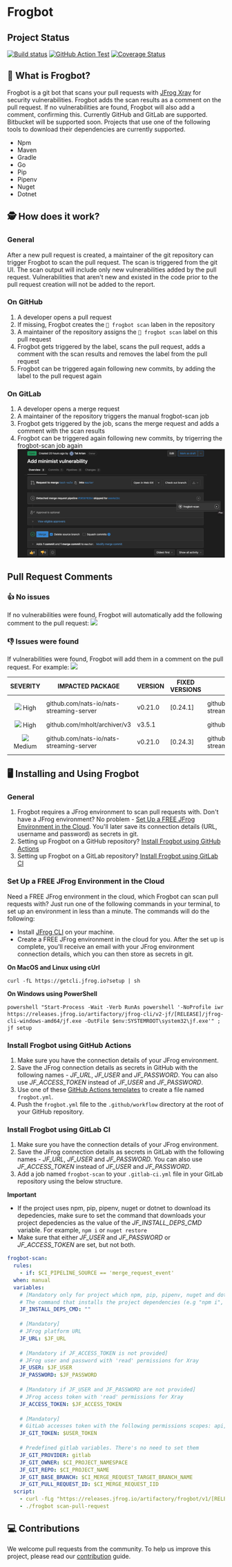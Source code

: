 # Frogbot
## Project Status
[![Build status](https://github.com/jfrog/frogbot/actions/workflows/test.yml/badge.svg)](https://github.com/jfrog/frogbot/actions/workflows/test.yml) [![GitHub Action Test](https://github.com/jfrog/frogbot/actions/workflows/action-test.yml/badge.svg)](https://github.com/jfrog/frogbot/actions/workflows/action-test.yml)
[![Coverage Status](https://coveralls.io/repos/github/jfrog/frogbot/badge.svg?branch=dev)](https://coveralls.io/github/jfrog/frogbot?branch=dev)

## 🤖 What is Frogbot?
Frogbot is a git bot that scans your pull requests with [JFrog Xray](https://jfrog.com/xray/) for security vulnerabilities. Frogbot adds the scan results as a comment on the pull request. If no vulnerabilities are found, Frogbot will also add a comment, confirming this. 
Currently GitHub and GitLab are supported. Bitbucket will be supported soon.
Projects that use one of the following tools to download their dependencies are currently supported.
* Npm
* Maven
* Gradle
* Go
* Pip
* Pipenv
* Nuget
* Dotnet

## 🕵 How does it work?
### General
After a new pull request is created, a maintainer of the git repository can trigger Frogbot to scan the pull request. The scan is triggered from the git UI. The scan output will include only new vulnerabilities added by the pull request. Vulnerabilities that aren't new and existed in the code prior to the pull request creation will not be added to the report.

### On GitHub
1. A developer opens a pull request
2. If missing, Frogbot creates the `🐸 frogbot scan` laben in the repository
3. A maintainer of the repository assigns the `🐸 frogbot scan` label on this pull request
4. Frogbot gets triggered by the label, scans the pull request, adds a comment with the scan results and removes the label from the pull request
5. Frogbot can be triggered again following new commits, by adding the label to the pull request again

### On GitLab
1. A developer opens a merge request
2. A maintainer of the repository triggers the manual frogbot-scan job
3. Frogbot gets triggered by the job, scans the merge request and adds a comment with the scan results
4. Frogbot can be triggered again following new commits, by trigerring the frogbot-scan job again
[![GitLab CI Run Button](./images/gitlab-run-button.png)](#-Using-Frogbot-with-GitLab-CI)
 
## Pull Request Comments
### 👍 No issues
If no vulnerabilities were found, Frogbot will automatically add the following comment to the pull request:
[![](https://raw.githubusercontent.com/jfrog/frogbot/master/resources/noVulnerabilityBanner.png)](#-no-issues)

### 👎 Issues were found
If vulnerabilities were found, Frogbot will add them in a comment on the pull request. For example:
[![](https://raw.githubusercontent.com/jfrog/frogbot/master/resources/vulnerabilitiesBanner.png)](#-issues-were-found)

|                                            SEVERITY                                             | IMPACTED PACKAGE                         | VERSION | FIXED VERSIONS | COMPONENT                                | COMPONENT VERSION | CVE            |
| :---------------------------------------------------------------------------------------------: | ---------------------------------------- | ------- | -------------- | ---------------------------------------- | :---------------: | -------------- |
|   ![](https://raw.githubusercontent.com/jfrog/frogbot/master/resources/highSeverity.png) High   | github.com/nats-io/nats-streaming-server | v0.21.0 | [0.24.1]       | github.com/nats-io/nats-streaming-server |      v0.21.0      | CVE-2022-24450 |
|   ![](https://raw.githubusercontent.com/jfrog/frogbot/master/resources/highSeverity.png) High   | github.com/mholt/archiver/v3             | v3.5.1  |                | github.com/mholt/archiver/v3             |      v3.5.1       |
| ![](https://raw.githubusercontent.com/jfrog/frogbot/master/resources/mediumSeverity.png) Medium | github.com/nats-io/nats-streaming-server | v0.21.0 | [0.24.3]       | github.com/nats-io/nats-streaming-server |      v0.21.0      | CVE-2022-26652 |

## 🖥️ Installing and Using Frogbot
### General
1. Frogbot requires a JFrog environment to scan pull requests with. Don't have a JFrog environment? No problem - [Set Up a FREE JFrog Environment in the Cloud](#set-up-a-free-jfrog-environment-in-the-cloud). You'll later save its connection details (URL, username and password) as secrets in git.
2. Setting up Frogbot on a GitHub repository? [Install Frogbot using GitHub Actions](#install-frogbot-using-github-actions)
3. Setting up Frogbot on a GitLab repository? [Install Frogbot using GitLab CI](#install-frogbot-using-gitlab-ci)

### Set Up a FREE JFrog Environment in the Cloud
Need a FREE JFrog environment in the cloud, which Frogbot can scan pull requests with? Just run one of the following commands in your terminal, to set up an environment in less than a minute. The commands will do the following:
* Install [JFrog CLI](https://www.jfrog.com/confluence/display/CLI/JFrog+CLI) on your machine.
* Create a FREE JFrog environment in the cloud for you.
After the set up is complete, you'll receive an email with your JFrog environment connection details, which you can then store as secrets in git.

**On MacOS and Linux using cUrl**
```
curl -fL https://getcli.jfrog.io?setup | sh
```
**On Windows using PowerShell**
```
powershell "Start-Process -Wait -Verb RunAs powershell '-NoProfile iwr https://releases.jfrog.io/artifactory/jfrog-cli/v2-jf/[RELEASE]/jfrog-cli-windows-amd64/jf.exe -OutFile $env:SYSTEMROOT\system32\jf.exe'" ; jf setup
```

### Install Frogbot using GitHub Actions
1. Make sure you have the connection details of your JFrog environment.
2. Save the JFrog connection details as secrets in GitHub with the following names - *JF_URL*, *JF_USER* and *JF_PASSWORD*. You can also use *JF_ACCESS_TOKEN* instead of *JF_USER* and *JF_PASSWORD*.
3. Use one of these [GitHub Actions templates](templates/github-actions/README.md#frogbot-gitHub-actions-templates) to create a file named `frogbot.yml`.
4. Push the `frogbot.yml` file to the `.github/workflow` directory at the root of your GitHub repository.

### Install Frogbot using GitLab CI
1. Make sure you have the connection details of your JFrog environment.
2. Save the JFrog connection details as secrets in GitLab with the following names - *JF_URL*, *JF_USER* and *JF_PASSWORD*. You can also use *JF_ACCESS_TOKEN* instead of *JF_USER* and *JF_PASSWORD*.
4. Add a job named `frogbot-scan` to your `.gitlab-ci.yml` file in your GitLab repository using the below structure.

**Important**

* If the project uses npm, pip, pipenv, nuget or dotnet to download its depedencies, make sure to set the command that downloads your project depedencies as the value of the *JF_INSTALL_DEPS_CMD* variable. For example, `npm i` or `nuget restore`
* Make sure that either *JF_USER* and *JF_PASSWORD* or *JF_ACCESS_TOKEN* are set, but not both.

```yml
frogbot-scan:
  rules:
    - if: $CI_PIPELINE_SOURCE == 'merge_request_event'
  when: manual
  variables:
    # [Mandatory only for project which npm, pip, pipenv, nuget and dotnet] 
    # The command that installs the project dependencies (e.g "npm i", "nuget restore" or "dotnet restore")
    JF_INSTALL_DEPS_CMD: ""

    # [Mandatory] 
    # JFrog platform URL
    JF_URL: $JF_URL

    # [Mandatory if JF_ACCESS_TOKEN is not provided] 
    # JFrog user and password with 'read' permissions for Xray
    JF_USER: $JF_USER
    JF_PASSWORD: $JF_PASSWORD

    # [Mandatory if JF_USER and JF_PASSWORD are not provided] 
    # JFrog access token with 'read' permissions for Xray
    JF_ACCESS_TOKEN: $JF_ACCESS_TOKEN

    # [Mandatory] 
    # GitLab accesses token with the following permissions scopes: api, read_api, read_user, read_repository
    JF_GIT_TOKEN: $USER_TOKEN

    # Predefined gitlab variables. There's no need to set them
    JF_GIT_PROVIDER: gitlab
    JF_GIT_OWNER: $CI_PROJECT_NAMESPACE
    JF_GIT_REPO: $CI_PROJECT_NAME
    JF_GIT_BASE_BRANCH: $CI_MERGE_REQUEST_TARGET_BRANCH_NAME
    JF_GIT_PULL_REQUEST_ID: $CI_MERGE_REQUEST_IID
  script:
    - curl -fLg "https://releases.jfrog.io/artifactory/frogbot/v1/[RELEASE]/getFrogbot.sh" | sh
    - ./frogbot scan-pull-request
```

## 💻 Contributions
We welcome pull requests from the community. To help us improve this project, please read our [contribution](./CONTRIBUTING.md#-guidelines) guide.
